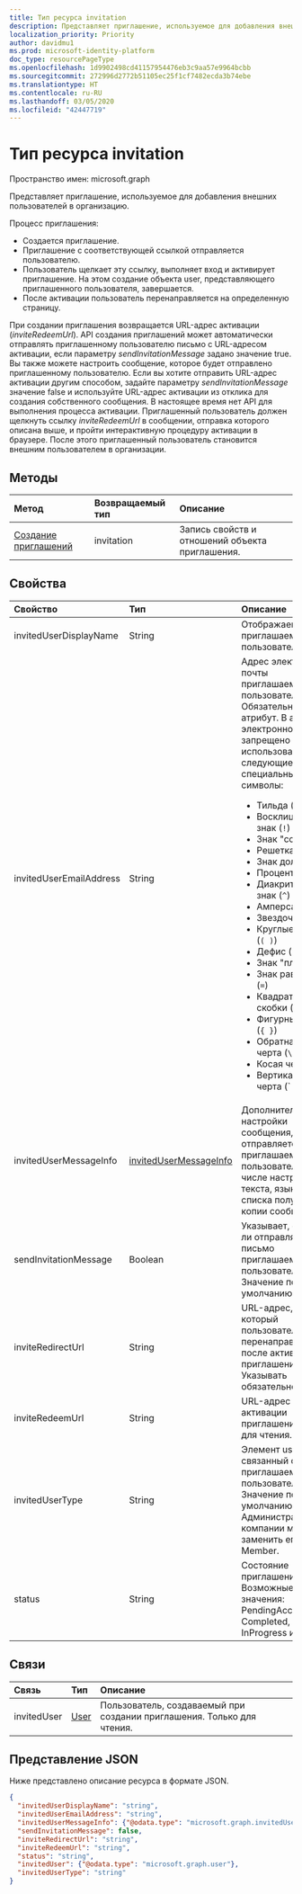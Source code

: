 ```yaml
---
title: Тип ресурса invitation
description: Представляет приглашение, используемое для добавления внешних пользователей в организацию.
localization_priority: Priority
author: davidmu1
ms.prod: microsoft-identity-platform
doc_type: resourcePageType
ms.openlocfilehash: 1d9902498cd41157954476eb3c9aa57e9964bcbb
ms.sourcegitcommit: 272996d2772b51105ec25f1cf7482ecda3b74ebe
ms.translationtype: HT
ms.contentlocale: ru-RU
ms.lasthandoff: 03/05/2020
ms.locfileid: "42447719"
---
```

# <a name="invitation-resource-type"></a>Тип ресурса invitation

Пространство имен: microsoft.graph

Представляет приглашение, используемое для добавления внешних пользователей в организацию. 

Процесс приглашения:

* Создается приглашение.
* Приглашение с соответствующей ссылкой отправляется пользователю.
* Пользователь щелкает эту ссылку, выполняет вход и активирует приглашение. На этом создание объекта user, представляющего приглашенного пользователя, завершается.
* После активации пользователь перенаправляется на определенную страницу.

При создании приглашения возвращается URL-адрес активации (*inviteRedeemUrl*). API создания приглашений может автоматически отправлять приглашенному пользователю письмо с URL-адресом активации, если параметру *sendInvitationMessage* задано значение true. Вы также можете настроить сообщение, которое будет отправлено приглашенному пользователю. Если вы хотите отправить URL-адрес активации другим способом, задайте параметру *sendInvitationMessage* значение false и используйте URL-адрес активации из отклика для создания собственного сообщения. В настоящее время нет API для выполнения процесса активации. Приглашенный пользователь должен щелкнуть ссылку *inviteRedeemUrl* в сообщении, отправка которого описана выше, и пройти интерактивную процедуру активации в браузере. После этого приглашенный пользователь становится внешним пользователем в организации.


## <a name="methods"></a>Методы
| Метод       | Возвращаемый тип  |Описание|
|:---------------|:--------|:----------|
|[Создание приглашений](../api/invitation-post.md) | invitation | Запись свойств и отношений объекта приглашения.|

## <a name="properties"></a>Свойства
| Свойство     | Тип   |Описание|
|:---------------|:--------|:----------|
|invitedUserDisplayName|String|Отображаемое имя приглашаемого пользователя.|
|invitedUserEmailAddress|String|Адрес электронной почты приглашаемого пользователя. Обязательный атрибут. В адресе электронной почты запрещено использовать следующие специальные символы:<br><ul><li>Тильда (~)</li><li>Восклицательный знак (`!`)</li><li>Знак "собаки" (`@`)</li><li>Решетка (`#`)</li><li>Знак доллара (`$`)</li><li>Процент (`%`)</li><li>Диакритический знак (`^`)</li><li>Амперсанд (`&`)</li><li>Звездочка (`*`)</li><li>Круглые скобки (`( )`)</li><li>Дефис (`-`)</li><li>Знак "плюс" (`+`)</li><li>Знак равенства (`=`)</li><li>Квадратные скобки (`[ ]`)</li><li>Фигурные скобки (`{ }`)</li><li>Обратная косая черта (`\`)</li><li>Косая черта (`/`)</li><li>Вертикальная черта (`|`)</li><li>Точка с запятой (`;`)</li><li>Двоеточие (`:`)</li><li>Кавычки (`"`)</li><li>Угловые скобки (`< >`)</li><li>Вопросительный знак (`?`)</li><li>Запятая (`,`)</li></ul><br>Однако применяются следующие исключения:<br><ul><li>Точка (`.`) и дефис (`-`) разрешены в любом месте имени пользователя, кроме его начала и конца.</li><li>Знак подчеркивания (`_`) может находиться в любом месте имени пользователя, в том числе в начале и в конце имени.</li></ul>|
|invitedUserMessageInfo|[invitedUserMessageInfo](invitedusermessageinfo.md)|Дополнительные настройки сообщения, которое отправляется приглашаемому пользователю, в том числе настройка текста, языка и списка получателей копии сообщения.|
|sendInvitationMessage|Boolean|Указывает, следует ли отправлять письмо приглашаемому пользователю. Значение по умолчанию: false.|
|inviteRedirectUrl|String|URL-адрес, на который пользователь перенаправляется после активации приглашения. Указывать обязательно.|
|inviteRedeemUrl|String|URL-адрес для активации приглашения. Только для чтения.|
|invitedUserType|String|Элемент userType, связанный с приглашаемым пользователем. Значение по умолчанию: Guest. Администратор компании может заменить его на Member. |
|status|String|Состояние приглашения. Возможные значения: PendingAcceptance, Completed, InProgress и Error|

## <a name="relationships"></a>Связи
| Связь | Тип   |Описание|
|:---------------|:--------|:----------|
|invitedUser|[User](user.md)|Пользователь, создаваемый при создании приглашения. Только для чтения.|

## <a name="json-representation"></a>Представление JSON
Ниже представлено описание ресурса в формате JSON.

<!-- { "blockType": "resource", "baseType": "microsoft.graph.entity", "@odata.type": "microsoft.graph.invitation" } -->
```json
{
  "invitedUserDisplayName": "string",
  "invitedUserEmailAddress": "string",
  "invitedUserMessageInfo": {"@odata.type": "microsoft.graph.invitedUserMessageInfo"},
  "sendInvitationMessage": false,
  "inviteRedirectUrl": "string",
  "inviteRedeemUrl": "string",
  "status": "string",
  "invitedUser": {"@odata.type": "microsoft.graph.user"},
  "invitedUserType": "string"
}
```


<!-- uuid: 8fcb5dbc-d5aa-4681-8e31-b001d5168d79
2016-22-25 14:57:30 UTC -->
<!-- {
  "type": "#page.annotation",
  "description": "invitation resource",
  "keywords": "",
  "section": "documentation",
  "tocPath": ""
}-->
